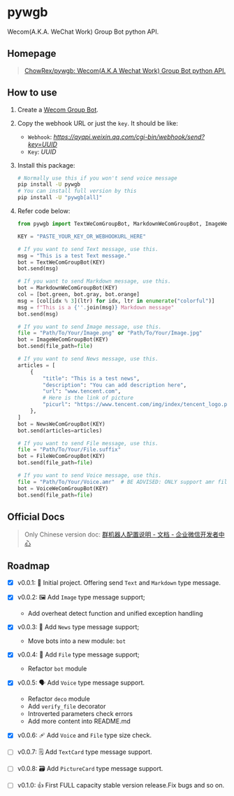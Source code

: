 # pywgb
Wecom(A.K.A. WeChat Work) Group Bot python API.

## Homepage

> [ChowRex/pywgb: Wecom(A.K.A Wechat Work) Group Bot python API.](https://github.com/ChowRex/pywgb)

## How to use

1. Create a [Wecom Group Bot](https://qinglian.tencent.com/help/docs/2YhR-6/).

2. Copy the webhook URL or just the `key`. It should be like:

   - `Webhook`: *https://qyapi.weixin.qq.com/cgi-bin/webhook/send?key=UUID*
   - `Key`: *UUID*

3. Install this package: 

    ```bash
    # Normally use this if you won't send voice message
    pip install -U pywgb
    # You can install full version by this
    pip install -U "pywgb[all]"
    ```

4. Refer code below:

   ```python
   from pywgb import TextWeComGroupBot, MarkdownWeComGroupBot, ImageWeComGroupBot, NewsWeComGroupBot, FileWeComGroupBot, VoiceWeComGroupBot
   
   KEY = "PASTE_YOUR_KEY_OR_WEBHOOKURL_HERE"
   
   # If you want to send Text message, use this.
   msg = "This is a test Text message."
   bot = TextWeComGroupBot(KEY)
   bot.send(msg)
   
   # If you want to send Markdown message, use this.
   bot = MarkdownWeComGroupBot(KEY)
   col = [bot.green, bot.gray, bot.orange]
   msg = [col[idx % 3](ltr) for idx, ltr in enumerate("colorful")]
   msg = f"This is a {''.join(msg)} Markdown message"
   bot.send(msg)
   
   # If you want to send Image message, use this.
   file = "Path/To/Your/Image.png" or "Path/To/Your/Image.jpg"
   bot = ImageWeComGroupBot(KEY)
   bot.send(file_path=file)
   
   # If you want to send News message, use this.
   articles = [
       {
           "title": "This is a test news",
           "description": "You can add description here",
           "url": "www.tencent.com",
           # Here is the link of picture
           "picurl": "https://www.tencent.com/img/index/tencent_logo.png"
       },
   ]
   bot = NewsWeComGroupBot(KEY)
   bot.send(articles=articles)
   
   # If you want to send File message, use this.
   file = "Path/To/Your/File.suffix"
   bot = FileWeComGroupBot(KEY)
   bot.send(file_path=file)
   
   # If you want to send Voice message, use this.
   file = "Path/To/Your/Voice.amr"  # BE ADVISED: ONLY support amr file
   bot = VoiceWeComGroupBot(KEY)
   bot.send(file_path=file)
   
   ```

## Official Docs

> Only Chinese version doc: [群机器人配置说明 - 文档 - 企业微信开发者中心](https://developer.work.weixin.qq.com/document/path/99110)

## Roadmap

- [x] v0.0.1: 🎉 Initial project. Offering send `Text` and `Markdown` type message.
- [x] v0.0.2: 🖼️ Add `Image` type message support;

  - Add overheat detect function and unified exception handling
- [x] v0.0.3: 📰 Add `News` type message support;

  - Move bots into a new module: `bot`
- [x] v0.0.4: 📂 Add `File` type message support;

    - Refactor `bot` module
- [x] v0.0.5: 🗣️ Add `Voice` type message support.
    - Refactor `deco` module
    - Add `verify_file` decorator
    - Introverted parameters check errors
    - Add more content into README.md
- [x] v0.0.6: 🩹 Add `Voice` and `File` type size check.
- [ ] v0.0.7: 🗒️ Add `TextCard` type message support.
- [ ] v0.0.8: 🗃️ Add `PictureCard` type message support.
- [ ] v0.1.0: 👍 First FULL capacity stable version release.Fix bugs and so on.

